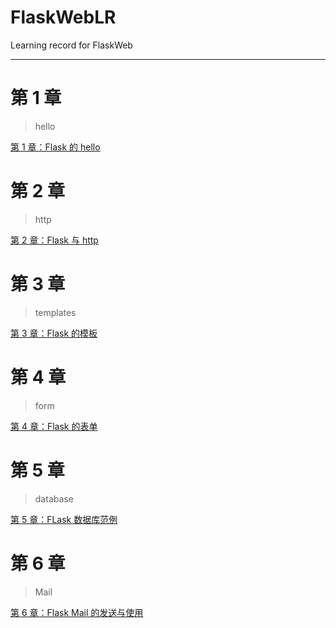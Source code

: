 # FlaskWebLR

Learning record for FlaskWeb

* * *

# 第 1 章

> hello

[第 1 章：Flask 的 hello](hello/README.md)

# 第 2 章

> http

[第 2 章：Flask 与 http](http/README.md)

# 第 3 章

> templates

[第 3 章：Flask 的模板](template/README.md)

# 第 4 章

> form

[第 4 章：Flask 的表单](form/README.md)

# 第 5 章

> database

[第 5 章：FLask 数据库范例](database/README.md)

# 第 6 章

> Mail

[第 6 章：Flask Mail 的发送与使用](email/README.md)
